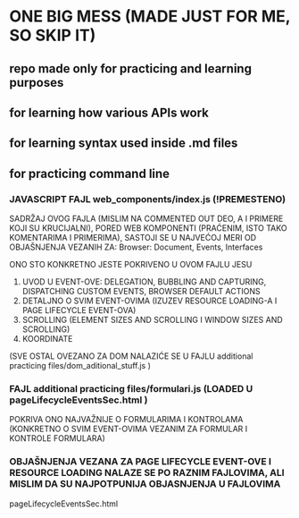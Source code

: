 # ONE BIG MESS (MADE JUST FOR ME, SO SKIP IT)
## repo made only for practicing and learning purposes
## for learning how various APIs work 
## for learning syntax used inside .md files
## for practicing command line

### JAVASCRIPT FAJL     web_components/index.js (!PREMESTENO)
SADRŽAJ OVOG FAJLA (MISLIM NA COMMENTED OUT DEO, A I PRIMERE KOJI SU KRUCIJALNI), PORED WEB KOMPONENTI (PRAĆENIM, ISTO TAKO KOMENTARIMA I PRIMERIMA), SASTOJI SE U NAJVEĆOJ MERI
OD OBJAŠNJENJA VEZANIH ZA:
                            Browser: Document, Events, Interfaces

ONO STO KONKRETNO JESTE POKRIVENO U OVOM FAJLU JESU
1. UVOD U EVENT-OVE: DELEGATION, BUBBLING AND CAPTURING, DISPATCHING CUSTOM EVENTS, BROWSER DEFAULT ACTIONS
1. DETALJNO O SVIM EVENT-OVIMA (IZUZEV RESOURCE LOADING-A I PAGE LIFECYCLE EVENT-OVA)
1. SCROLLING (ELEMENT SIZES AND SCROLLING I WINDOW SIZES AND SCROLLING)
1. KOORDINATE

(SVE OSTAL OVEZANO ZA DOM NALAZIĆE SE U FAJLU   additional practicing files/dom_aditional_stuff.js  )

### FAJL        additional practicing files/formulari.js       (LOADED U         pageLifecycleEventsSec.html    )
POKRIVA ONO NAJVAŽNIJE O FORMULARIMA I KONTROLAMA (KONKRETNO O SVIM EVENT-OVIMA VEZANIM ZA FORMULAR I KONTROLE FORMULARA)

 ### OBJAŠNJENJA VEZANA ZA      PAGE LIFECYCLE EVENT-OVE I RESOURCE LOADING NALAZE SE PO RAZNIM FAJLOVIMA, ALI MISLIM DA SU NAJPOTPUNIJA OBJASNJENJA U FAJLOVIMA
pageLifecycleEventsSec.html 
